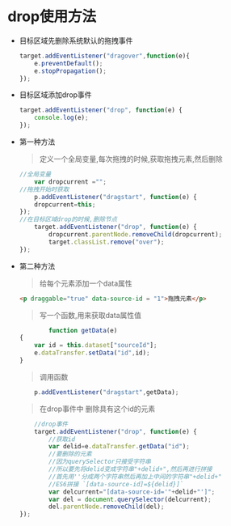 # drop使用方法

- 目标区域先删除系统默认的拖拽事件
    ```javascript
    target.addEventListener("dragover",function(e){
		e.preventDefault();
		e.stopPropagation();
	});
    ```
- 目标区域添加drop事件
    ```javascript
    target.addEventListener("drop", function(e) {
		console.log(e);
	});
    ```
-  第一种方法
    >定义一个全局变量,每次拖拽的时候,获取拖拽元素,然后删除

    ```javascript
    //全局变量
        var dropcurrent ="";
    //拖拽开始时获取
        p.addEventListener("dragstart", function(e) {
		dropcurrent=this;
	});
    //在目标区域drop的时候,删除节点       
    	target.addEventListener("drop", function(e) {
		    dropcurrent.parentNode.removeChild(dropcurrent);
			target.classList.remove("over");
	});

    ```
- 第二种方法
    >给每个元素添加一个data属性

    ```html
    <p draggable="true" data-source-id = "1">拖拽元素</p>
    ```

    >写一个函数,用来获取data属性值

    ```javascript
        	function getData(e)
	{
		var id = this.dataset["sourceId"];
		e.dataTransfer.setData("id",id);
	}
    ```

    >调用函数

    ```javascript
        p.addEventListener("dragstart",getData);
    ```

    >在drop事件中 删除具有这个id的元素
    
    ```javascript
       	//drop事件 
		target.addEventListener("drop", function(e) {
			//获取id
			var delid=e.dataTransfer.getData("id");
			//要删除的元素
            //因为querySelector只接受字符串
            //所以要先将delid变成字符串"+delid+",然后再进行拼接
            //首先用''分成两个字符串然后再加上中间的字符串"+delid+"
            //ES6拼接 `[data-source-id]=${delid}]`
			var delcurrent="[data-source-id='"+delid+"']";
			var del = document.querySelector(delcurrent);
			del.parentNode.removeChild(del);
	});
    ```
